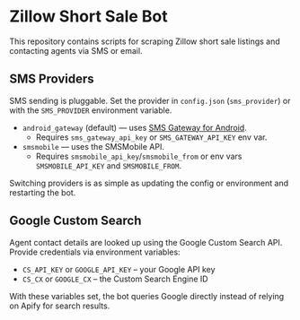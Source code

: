 # Zillow Short Sale Bot

This repository contains scripts for scraping Zillow short sale listings and contacting agents via SMS or email.

## SMS Providers

SMS sending is pluggable. Set the provider in `config.json` (`sms_provider`) or with the `SMS_PROVIDER` environment variable.

* `android_gateway` (default) — uses [SMS Gateway for Android](https://api.smstext.app).
  * Requires `sms_gateway_api_key` or `SMS_GATEWAY_API_KEY` env var.
* `smsmobile` — uses the SMSMobile API.
  * Requires `smsmobile_api_key`/`smsmobile_from` or env vars `SMSMOBILE_API_KEY` and `SMSMOBILE_FROM`.

Switching providers is as simple as updating the config or environment and restarting the bot.

## Google Custom Search

Agent contact details are looked up using the Google Custom Search API. Provide credentials via environment variables:

* `CS_API_KEY` or `GOOGLE_API_KEY` – your Google API key
* `CS_CX` or `GOOGLE_CX` – the Custom Search Engine ID

With these variables set, the bot queries Google directly instead of relying on Apify for search results.
